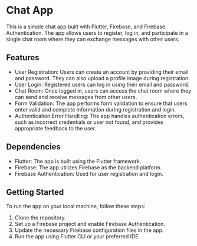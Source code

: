 # Chat App

This is a simple chat app built with Flutter, Firebase, and Firebase Authentication. The app allows users to register, log in, and participate in a single chat room where they can exchange messages with other users.

## Features

- User Registration: Users can create an account by providing their email and password. They can also upload a profile image during registration.
- User Login: Registered users can log in using their email and password.
- Chat Room: Once logged in, users can access the chat room where they can send and receive messages from other users.
- Form Validation: The app performs form validation to ensure that users enter valid and complete information during registration and login.
- Authentication Error Handling: The app handles authentication errors, such as incorrect credentials or user not found, and provides appropriate feedback to the user.

## Dependencies

- Flutter: The app is built using the Flutter framework.
- Firebase: The app utilizes Firebase as the backend platform.
- Firebase Authentication: Used for user registration and login.

## Getting Started

To run the app on your local machine, follow these steps:

1. Clone the repository.
2. Set up a Firebase project and enable Firebase Authentication.
3. Update the necessary Firebase configuration files in the app.
4. Run the app using Flutter CLI or your preferred IDE.